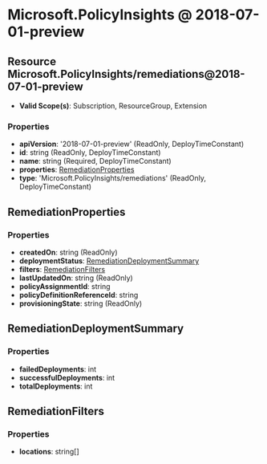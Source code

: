 # Microsoft.PolicyInsights @ 2018-07-01-preview

## Resource Microsoft.PolicyInsights/remediations@2018-07-01-preview
* **Valid Scope(s)**: Subscription, ResourceGroup, Extension
### Properties
* **apiVersion**: '2018-07-01-preview' (ReadOnly, DeployTimeConstant)
* **id**: string (ReadOnly, DeployTimeConstant)
* **name**: string (Required, DeployTimeConstant)
* **properties**: [RemediationProperties](#remediationproperties)
* **type**: 'Microsoft.PolicyInsights/remediations' (ReadOnly, DeployTimeConstant)

## RemediationProperties
### Properties
* **createdOn**: string (ReadOnly)
* **deploymentStatus**: [RemediationDeploymentSummary](#remediationdeploymentsummary)
* **filters**: [RemediationFilters](#remediationfilters)
* **lastUpdatedOn**: string (ReadOnly)
* **policyAssignmentId**: string
* **policyDefinitionReferenceId**: string
* **provisioningState**: string (ReadOnly)

## RemediationDeploymentSummary
### Properties
* **failedDeployments**: int
* **successfulDeployments**: int
* **totalDeployments**: int

## RemediationFilters
### Properties
* **locations**: string[]

